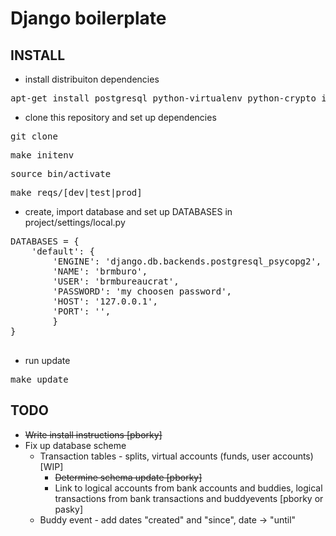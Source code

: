 Django boilerplate
==================

INSTALL
-------
 * install distribuiton dependencies
  <pre>apt-get install postgresql python-virtualenv python-crypto ipython python-sqlite python-psycopg2</pre>
 * clone this repository and set up dependencies
  <pre>git clone <this repo> </pre>
  <pre>make initenv</pre>
  <pre>source bin/activate</pre>
  <pre>make reqs/[dev|test|prod]</pre>

 * create, import database and set up DATABASES in project/settings/local.py
  <pre>
DATABASES = {
    'default': {
        'ENGINE': 'django.db.backends.postgresql_psycopg2',
        'NAME': 'brmburo', 
        'USER': 'brmbureaucrat',
        'PASSWORD': 'my choosen password',
        'HOST': '127.0.0.1',
        'PORT': '',
        }
}
  </pre>
 * run update
  <pre>make update</pre>



TODO
----

  * ~~Write install instructions [pborky]~~
  * Fix up database scheme
    * Transaction tables - splits, virtual accounts (funds, user accounts) [WIP]
      * ~~Determine schema update [pborky]~~
      * Link to logical accounts from bank accounts and buddies, logical transactions from bank transactions and buddyevents [pborky or pasky]
    * Buddy event - add dates "created" and "since", date -> "until"

